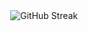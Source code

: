 <div align="center">
<img src="https://streak-stats.demolab.com?user=JesusJMMA&border_radius=10&mode=weekly&card_width=450&card_height=170" alt="GitHub Streak" />
</div>
